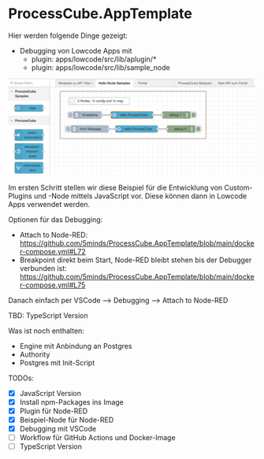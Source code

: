 # ProcessCube.AppTemplate

Hier werden folgende Dinge gezeigt:

- Debugging von Lowcode Apps mit
  - plugin: apps/lowcode/src/lib/aplugin/*
  - plugin: apps/lowcode/src/lib/sample_node

![Hello Node](./.assets/hello_node.png)

Im ersten Schritt stellen wir diese Beispiel für die Entwicklung von Custom-Plugins und -Node
mittels JavaScript vor. Diese können dann in Lowcode Apps verwendet werden.

Optionen für das Debugging:
- Attach to Node-RED: https://github.com/5minds/ProcessCube.AppTemplate/blob/main/docker-compose.yml#L72
- Breakpoint direkt beim Start, Node-RED bleibt stehen bis der Debugger verbunden ist: https://github.com/5minds/ProcessCube.AppTemplate/blob/main/docker-compose.yml#L75

Danach einfach per VSCode --> Debugging --> Attach to Node-RED

TBD: TypeScript Version

Was ist noch enthalten:
- Engine mit Anbindung an Postgres
- Authority
- Postgres mit Init-Script


TODOs:
- [x] JavaScript Version
- [x] Install npm-Packages ins Image
- [x] Plugin für Node-RED
- [x] Beispiel-Node für Node-RED
- [x] Debugging mit VSCode
- [ ] Workflow für GitHub Actions und Docker-Image
- [ ] TypeScript Version
